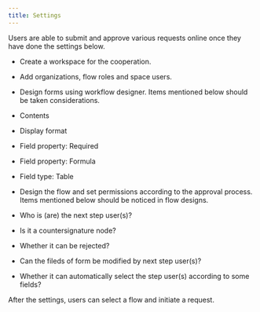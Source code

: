 ```yaml
---
title: Settings
---
```


Users are able to submit and approve various requests online once they have done the settings below.

- Create a workspace for the cooperation.

- Add organizations, flow roles and space users.

- Design forms using workflow designer. Items mentioned below should be taken considerations.
 - Contents
 - Display format
 - Field property: Required
 - Field property: Formula
 - Field type: Table

- Design the flow and set permissions according to the approval process. Items mentioned below should be noticed in flow designs.
 - Who is (are) the next step user(s)?
 - Is it a countersignature node?
 - Whether it can be rejected?
 - Can the fileds of form be modified by next step user(s)?
 - Whether it can automatically select the step user(s) according to some fields?

After the settings, users can select a flow and initiate a request.
